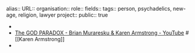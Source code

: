 alias::
URL:: 
organisation::
role::
fields::
tags:: person, psychadelics, new-age, religion, lawyer
project::
public:: true

-
- [The GOD PARADOX - Brian Muraresku & Karen Armstrong - YouTube](https://www.youtube.com/watch?v=PTkRIpR4gAc) #[[Karen Armstrong]]
-